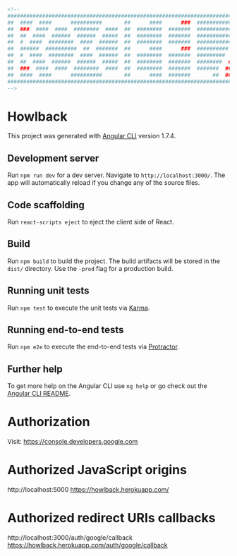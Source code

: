 ```html
<!--
#######################################################################################################################
##  ####  ####      ##########       ##      ####      ###  ##############      ##########         ###  ##########  ###
##  ###  ####  ####  ########  ####  ##  ########  #######  #############  ####  #########  ##########  ##########  ###
##  ##  ####  ######  ######  #####  ##  ########  #######  ############  ######  ########  ##########  ##########  ###
##  #  ####  ########  ####  ######  ##  ########  #######  ###########  ########  #######  ##########  ##########  ###
##  ######  ##########  ##  #######  ##      ####      ###  ##########  ##########  ######         ###  ###    ###  ###
##  #  ####  ########  ####  ######  ##  ########  #######  #########  ###      ###  ############  ###  ##########  ###
##  ##  ####  ######  ######  #####  ##  ########  #######  ########  ###        ###  ###########  ###  ##########  ###
##  ###  ####  ####  ########  ####  ##  ########  #######  #######  ###          ###  ##########  ###  ##########  ###
##  ####  ####      ##########       ##      ####  #######       ##  ###           ###  ##         ###  ##########  ###
#######################################################################################################################
-->
```

# Howlback

This project was generated with [Angular CLI](https://github.com/angular/angular-cli) version 1.7.4.

## Development server

Run `npm run dev` for a dev server. Navigate to `http://localhost:3000/`. The app will automatically reload if you change any of the source files.

## Code scaffolding

Run `react-scripts eject` to eject the client side of React.

## Build

Run `npm build` to build the project. The build artifacts will be stored in the `dist/` directory. Use the `-prod` flag for a production build.

## Running unit tests

Run `npm test` to execute the unit tests via [Karma](https://karma-runner.github.io).

## Running end-to-end tests

Run `npm e2e` to execute the end-to-end tests via [Protractor](http://www.protractortest.org/).

## Further help

To get more help on the Angular CLI use `ng help` or go check out the [Angular CLI README](https://github.com/angular/angular-cli/blob/master/README.md).

# Authorization
Visit: https://console.developers.google.com

# Authorized JavaScript origins
http://localhost:5000
https://howlback.herokuapp.com/

# Authorized redirect URIs callbacks
http://localhost:3000/auth/google/callback
https://howlback.herokuapp.com/auth/google/callback
